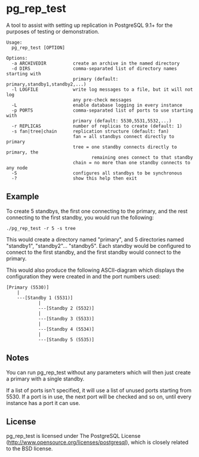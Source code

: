 pg_rep_test
===========

A tool to assist with setting up replication in PostgreSQL 9.1+ for the purposes of testing or demonstration.

	Usage:
	  pg_rep_test [OPTION]
	
	Options:
	  -a ARCHIVEDIR          create an archive in the named directory
	  -d DIRS                comma-separated list of directory names starting with
	                         primary (default: primary,standby1,standby2,...)
	  -l LOGFILE             write log messages to a file, but it will not log
	                         any pre-check messages
	  -L                     enable database logging in every instance
	  -p PORTS               comma-separated list of ports to use starting with
	                         primary (default: 5530,5531,5532,...)
	  -r REPLICAS            number of replicas to create (default: 1)
	  -s fan|tree|chain      replication structure (default: fan)
	                         fan = all standbys connect directly to primary
	                         tree = one standby connects directly to primary, the
	                                remaining ones connect to that standby
	                         chain = no more than one standby connects to any node
	  -S                     configures all standbys to be synchronous
	  -?                     show this help then exit


## Example

To create 5 standbys, the first one connecting to the primary, and the rest connecting
to the first standby, you would run the following:

`./pg_rep_test -r 5 -s tree`

This would create a directory named "primary", and 5 directories named
"standby1", "standby2"... "standby5".  Each standby would be configured
to connect to the first standby, and the first standby would connect
to the primary.

This would also produce the following ASCII-diagram which displays the
configuration they were created in and the port numbers used:

	[Primary (5530)]
	    |
	    ---[Standby 1 (5531)]
	            |
	            ---[Standby 2 (5532)]
	            |
	            ---[Standby 3 (5533)]
	            |
	            ---[Standby 4 (5534)]
	            |
	            ---[Standby 5 (5535)]


## Notes

You can run pg_rep_test without any parameters which will then just create a primary
with a single standby.

If a list of ports isn't specified, it will use a list of unused ports starting from
5530.  If a port is in use, the next port will be checked and so on, until every
instance has a port it can use.


## License

pg_rep_test is licensed under The PostgreSQL License
(http://www.opensource.org/licenses/postgresql),
which is closely related to the BSD license.
